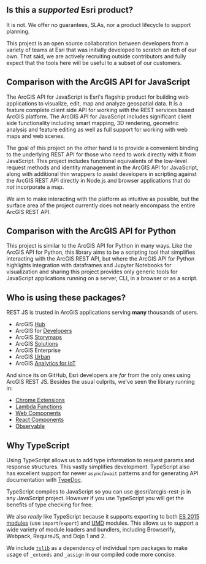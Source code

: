 ## Is this a _supported_ Esri product?

It is not. We offer no guarantees, SLAs, nor a product lifecycle to support planning.

This project is an open source collaboration between developers from a variety of teams at Esri that was initially developed to scratch an itch of our own. That said, we are actively recruiting outside contributors and fully expect that the tools here will be useful to a subset of our customers.

## Comparison with the ArcGIS API for JavaScript

The ArcGIS API for JavaScript is Esri's flagship product for building web applications to visualize, edit, map and analyze geospatial data. It is a feature complete client side API for working with the REST services based ArcGIS platform.
The ArcGIS API for JavaScript includes significant client side functionality including smart mapping, 3D rendering, geometric analysis and feature editing as well as full support for working with web maps and web scenes.

The goal of this project on the other hand is to provide a convenient binding to the underlying REST API for those who need to work directly with it from JavaScript. This project includes functional equivalents of the low-level request methods and identity management in the ArcGIS API for JavaScript, along with additional thin wrappers to assist developers in scripting against the ArcGIS REST API directly in Node.js and browser applications that do _not_ incorporate a map.

We aim to make interacting with the platform as intuitive as possible, but the surface area of the project currently does not nearly encompass the entire ArcGIS REST API.

## Comparison with the ArcGIS API for Python

This project is similar to the ArcGIS API for Python in many ways. Like the ArcGIS API for Python, this library aims to be a scripting tool that simplifies interacting with the ArcGIS REST API, but where the ArcGIS API for Python highlights integration with dataframes and Jupyter Notebooks for visualization and sharing this project provides only generic tools for JavaScript applications running on a server, CLI, in a browser or as a script.

## Who is using these packages?

REST JS is trusted in ArcGIS applications serving **many** thousands of users.

* ArcGIS [Hub](https://hub.arcgis.com)
* ArcGIS for [Developers](https://developers.arcgis.com)
* ArcGIS [Storymaps](https://storymaps.arcgis.com/en/)
* ArcGIS [Solutions](https://solutions.arcgis.com/)
* ArcGIS Enterprise
* ArcGIS [Urban](https://www.esri.com/en-us/landing-page/product/2018/arcgis-urban)
* ArcGIS [Analytics for IoT](https://www.esri.com/en-us/landing-page/product/2018/arcgis-analytics-for-iot)

And since its on GitHub, Esri developers are _far_ from the only ones using ArcGIS REST JS. Besides the usual culprits, we've seen the library running in:

* [Chrome Extensions](https://chrome.google.com/webstore/detail/echo-for-arcgis/mkeckgendkgcofhhenfkknonnkoboobm?hl=en-US)
* [Lambda Functions](https://medium.com/@adamjpfister/know-your-apis-6dc6ea3d084c)
* [Web Components](https://github.com/esridc/hub-components)
* [React Components](https://twitter.com/oppoudel/status/1022209378378805249)
* [Observable](https://observablehq.com/@jgravois/introduction-to-esri-arcgis-rest-js)

## Why TypeScript

Using TypeScript allows us to add type information to request params and response structures. This vastly simplifies development. TypeScript also has excellent support for newer `async`/`await` patterns and for generating API documentation with [TypeDoc](http://typedoc.org/).

TypeScript compiles to JavaScript so you can use @esri/arcgis-rest-js in any JavaScript project. However if you use TypeScript you will get the benefits of type checking for free.

We also _really_ like TypeScript because it supports exporting to both [ES 2015 modules](https://developer.mozilla.org/en-US/docs/Web/JavaScript/Reference/Statements/import) (use `import`/`export`) and [UMD](http://davidbcalhoun.com/2014/what-is-amd-commonjs-and-umd/) modules. This allows us to support a wide variety of module loaders and bundlers, including Browserify, Webpack, RequireJS, and Dojo 1 and 2.

We include [`tslib`](https://www.npmjs.com/package/tslib) as a dependency of individual npm packages to make usage of `_extends` and `_assign` in our compiled code more concise.
